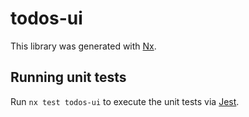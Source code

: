 # todos-ui

This library was generated with [Nx](https://nx.dev).

## Running unit tests

Run `nx test todos-ui` to execute the unit tests via [Jest](https://jestjs.io).
